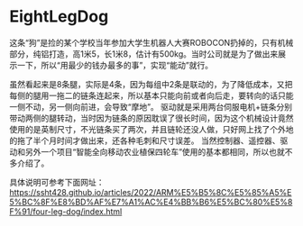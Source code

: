 # EightLegDog
这条“狗”是捡的某个学校当年参加大学生机器人大赛ROBOCON扔掉的，只有机械部分，纯铝打造，高1米5，长1米8，估计有500kg。当时公司就是为了做出来展示一下，所以“用最少的钱办最多的事”，实现“能动”就行。


虽然看起来是8条腿，实际是4条，因为每组中2条是联动的，为了降低成本，又把每侧的腿用一拖二的链条连起来，所以基本只能向前或者向后走，要转向的话只能一侧不动，另一侧向前进，会导致“摩地”。
驱动就是采用两台伺服电机+链条分别带动两侧的腿转动，当时因为链条的原因耽误了很长时间，因为这个机械设计竟然使用的是英制尺寸，不光链条买了两次，并且链轮还没人做，只好网上找了个外地的拖了半个月时间才做出来，还各种毛刺和尺寸误差。
当然控制器、遥控器、驱动和另外一个项目“智能全向移动农业植保四轮车”使用的基本都相同，所以也就不多介绍了。

具体说明可参考下面网址：
https://ssht428.github.io/articles/2022/ARM%E5%B5%8C%E5%85%A5%E5%BC%8F%E8%BD%AF%E7%A1%AC%E4%BB%B6%E5%BC%80%E5%8F%91/four-leg-dog/index.html

